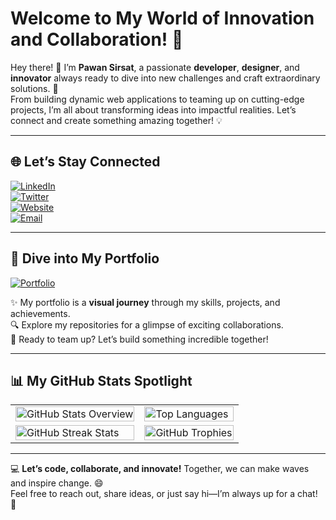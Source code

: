 # Welcome to My World of Innovation and Collaboration! 🌟  

Hey there! 👋 I’m **Pawan Sirsat**, a passionate **developer**, **designer**, and **innovator** always ready to dive into new challenges and craft extraordinary solutions. 🚀  
From building dynamic web applications to teaming up on cutting-edge projects, I’m all about transforming ideas into impactful realities. Let’s connect and create something amazing together! 💡  

---

## 🌐 Let’s Stay Connected  
[![LinkedIn](https://img.shields.io/badge/LinkedIn-0A66C2?style=for-the-badge&logo=linkedin&logoColor=white)](https://www.linkedin.com/in/pawan-sirsat-72a0ba174/)  
[![Twitter](https://img.shields.io/badge/Twitter-1DA1F2?style=for-the-badge&logo=twitter&logoColor=white)](https://twitter.com/sirsat_pawan)  
[![Website](https://img.shields.io/badge/Website-FF5555?style=for-the-badge&logo=vercel&logoColor=white)](https://p1-sirsat.vercel.app/)  
[![Email](https://img.shields.io/badge/Email-F1C232?style=for-the-badge&logo=gmail&logoColor=white)](mailto:p1.sirsat1998@gmail.com)  

---

## 🎨 Dive into My Portfolio  
[![Portfolio](https://img.shields.io/badge/Portfolio-Visit-50C878?style=for-the-badge&logo=appveyor&logoColor=white)](https://p1-sirsat.vercel.app/)  

✨ My portfolio is a **visual journey** through my skills, projects, and achievements.  
🔍 Explore my repositories for a glimpse of exciting collaborations.  
🌟 Ready to team up? Let’s build something incredible together!  

---

## 📊 My GitHub Stats Spotlight  

<table>
  <tr>
    <td>
      <a href="https://github.com/PawanSirsat">
        <img src="https://github-readme-stats.vercel.app/api?username=PawanSirsat&show_icons=true&hide_border=true&theme=dracula&title_color=50C878&text_color=FFFFFF&icon_color=FF5555&count_private=true&hide=prs,issues" alt="GitHub Stats Overview" width="100%" />
      </a>
    </td>
    <td>
      <a href="https://github.com/PawanSirsat">
        <img src="https://github-readme-stats.vercel.app/api/top-langs/?username=PawanSirsat&layout=compact&theme=dracula&title_color=50C878&text_color=FFFFFF&hide_border=true&langs_count=8" alt="Top Languages" width="100%" />
      </a>
    </td>
  </tr>
  <tr>
    <td>
      <img src="https://github-readme-streak-stats.herokuapp.com/?user=PawanSirsat&theme=dracula&hide_border=true&ring=FF5555&fire=FF5555&currStreakLabel=50C878" alt="GitHub Streak Stats" width="100%" />
    </td>
    <td>
      <a href="https://github.com/PawanSirsat">
        <img src="https://github-profile-trophy.vercel.app/?username=PawanSirsat&theme=dracula&no-frame=true&column=4&margin-w=15&margin-h=15" alt="GitHub Trophies" width="100%" />
      </a>
    </td>
  </tr>
</table>

---

💻 **Let’s code, collaborate, and innovate!** Together, we can make waves and inspire change. 😄  
Feel free to reach out, share ideas, or just say hi—I’m always up for a chat! 🚀  
